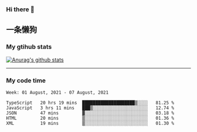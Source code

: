 ### Hi there 👋

## 一条懒狗
<!--
**kiss-me-quickly/kiss-me-quickly** is a ✨ _special_ ✨ repository because its `README.md` (this file) appears on your GitHub profile.

Here are some ideas to get you started:

- 🔭 I’m currently working on ...
- 🌱 I’m currently learning ...
- 👯 I’m looking to collaborate on ...
- 🤔 I’m looking for help with ...
- 💬 Ask me about ...
- 📫 How to reach me: ...
- 😄 Pronouns: ...
- ⚡ Fun fact: ...
-->


### My gtihub stats

[![Anurag's github stats](https://github-readme-stats.vercel.app/api?username=kiss-me-quickly)](https://github.com/anuraghazra/github-readme-stats)

***

### My code time

<!--START_SECTION:waka-->
```text
Week: 01 August, 2021 - 07 August, 2021

TypeScript   20 hrs 19 mins  ████████████████████▒░░░░   81.25 % 
JavaScript   3 hrs 11 mins   ███▒░░░░░░░░░░░░░░░░░░░░░   12.74 % 
JSON         47 mins         ▓░░░░░░░░░░░░░░░░░░░░░░░░   03.18 % 
HTML         20 mins         ▒░░░░░░░░░░░░░░░░░░░░░░░░   01.36 % 
XML          19 mins         ▒░░░░░░░░░░░░░░░░░░░░░░░░   01.30 % 
```
<!--END_SECTION:waka-->
